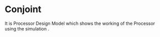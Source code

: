 # Conjoint
It is Processor Design Model which shows the working of the Processor using the simulation .
